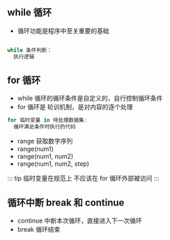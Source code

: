 ## while 循环

- 循环功能是程序中至关重要的基础

```js

while 条件判断：
  执行逻辑

```

## for 循环

- while 循环的循环条件是自定义的，自行控制循环条件
- for 循环是 轮训机制，是对内容的逐个处理

```js
for 临时变量 in 待处理数据集:
  循环满足条件时执行的代码
```

- range 获取数字序列
- range(num1)
- range(num1, num2)
- range(num1, num2, step)

::: tip
临时变量在规范上 不应该在 for 循环外部被访问
:::

## 循环中断 break 和 continue

- continue 中断本次循环，直接进入下一次循环
- break 循环结束
